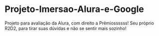 # Projeto-Imersao-Alura-e-Google
Projeto para avaliação da Alura, com direito a Prêmiossssss!
Seu próprio R2D2, para tirar suas dúvidas e não se sentir mais sozinho!
